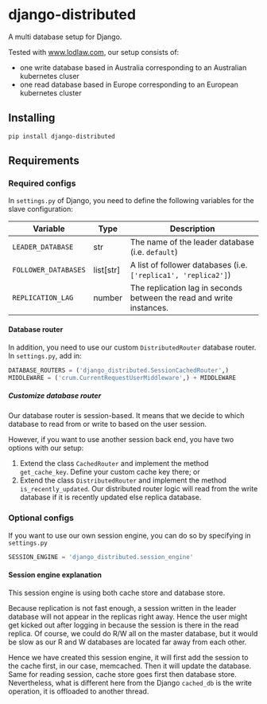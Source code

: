 # django-distributed
A multi database setup for Django.

Tested with www.lodlaw.com, our setup consists of:
- one write database based in Australia corresponding to an Australian kubernetes cluser
- one read database based in Europe corresponding to an European kubernetes cluster

## Installing
`pip install django-distributed`

## Requirements

### Required configs
In `settings.py` of Django, you need to define the following variables for the slave configuration:

| Variable         | Type      | Description                                                   |
|------------------|-----------|---------------------------------------------------------------|
| `LEADER_DATABASE`  | str       | The name of the leader database (i.e. `default`)                |
| `FOLLOWER_DATABASES` | list[str] | A list of follower databases (i.e. `['replica1', 'replica2']`) |
| `REPLICATION_LAG`  | number    | The replication lag in seconds between the read and write instances. |

#### Database router
In addition, you need to use our custom `DistributedRouter` database router. In `settings.py`, add in:

```py
DATABASE_ROUTERS = ('django_distributed.SessionCachedRouter',)
MIDDLEWARE = ('crum.CurrentRequestUserMiddleware',) + MIDDLEWARE
```

##### Customize database router
Our database router is session-based. It means that we decide to which database to read from or write to based on the user session.

However, if you want to use another session back end, you have two options with our setup:

1. Extend the class `CachedRouter` and implement the method `get_cache_key`. Define your custom cache key there; or
2. Extend the class `DistributedRouter` and implement the method `is_recently_updated`. Our distributed router logic will read from the write database if it is recently updated else replica database.

### Optional configs

If you want to use our own session engine, you can do so by specifying in `settings.py`

```py
SESSION_ENGINE = 'django_distributed.session_engine'
```

#### Session engine explanation
This session engine is using both cache store and database store. 

Because replication is not fast enough, a session written in the leader database will not appear in the replicas right away. Hence the user might get kicked out after logging in because the session is there in the read replica. Of course, we could do R/W all on the master database, but it would be slow as our R and W databases are located far away from each other.

Hence we have created this session engine, it will first add the session to the cache first, in our case, memcached. Then it will update the database. Same for reading session, cache store goes first then database store. Nevertheless, what is different here from the Django `cached_db` is the write operation, it is offloaded to another thread.

